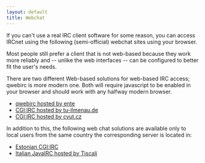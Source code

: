 ```yaml
---
layout: default
title: Webchat
---
```

If you can't use a real IRC client software for some reason, you can access
IRCnet using the following (semi-official) webchat sites using your browser.

Most people still prefer a client that is not web-based because they work more
reliably and -- unlike the web interfaces -- can be configured to better fit the
user's needs.

There are two different Web-based solutions for web-based IRC access; qwebirc is
more modern one. Both will require javascript to be enabled in your browser and
should work with any halfway modern browser.

* [qwebirc hosted by ente](http://webchat.ircnet.net/)
* [CGI:IRC hosted by tu-ilmenau.de](http://sandbox.fem.tu-ilmenau.de/cgi-bin/cgiirc/irc.cgi)
* [CGI:IRC hosted by cvut.cz](http://irc.felk.cvut.cz/cgi-bin/irc.cgi)

In addition to this, the following web chat solutions are available only to
local users from the same country the corresponding server is located in:

* [Estonian CGI:IRC](http://chat.ircnet.ee/)
* [Italian JavaIRC hosted by Tiscali](http://chat.tiscali.it/)
